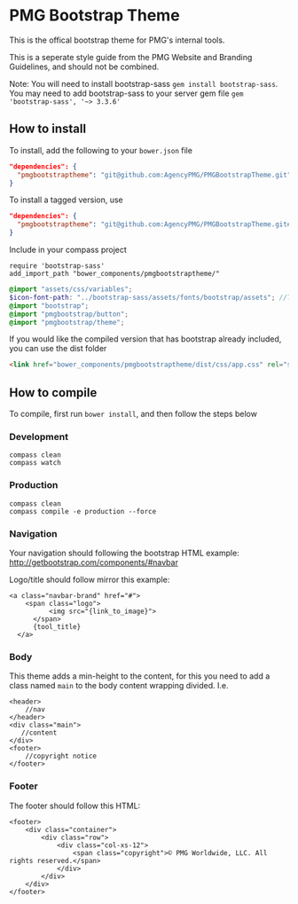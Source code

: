 # PMG Bootstrap Theme

This is the offical bootstrap theme for PMG's internal tools.

This is a seperate style guide from the PMG Website and Branding Guidelines,
and should not be combined.

Note: You will need to install bootstrap-sass `gem install bootstrap-sass`. You may need to add bootstrap-sass to your server gem file `gem 'bootstrap-sass', '~> 3.3.6'`

## How to install

To install, add the following to your ```bower.json``` file

```json
"dependencies": {
  "pmgbootstraptheme": "git@github.com:AgencyPMG/PMGBootstrapTheme.git"
}
```

To install a tagged version, use

```json
"dependencies": {
  "pmgbootstraptheme": "git@github.com:AgencyPMG/PMGBootstrapTheme.git#v1.3.0"
}
```

Include in your compass project
```
require 'bootstrap-sass'
add_import_path "bower_components/pmgbootstraptheme/"
```

```scss
@import "assets/css/variables";
$icon-font-path: "../bootstrap-sass/assets/fonts/bootstrap/assets"; //This needs to point to the glyphicons fonts
@import "bootstrap";
@import "pmgbootstrap/button";
@import "pmgbootstrap/theme";
```

If you would like the compiled version that has bootstrap already included, you
can use the dist folder
```html
<link href="bower_components/pmgbootstraptheme/dist/css/app.css" rel="stylesheet" />
```


## How to compile

To compile, first run ```bower install```, and then follow the steps below

### Development
```
compass clean
compass watch
```

### Production
```
compass clean
compass compile -e production --force
```

### Navigation

Your navigation should following the bootstrap HTML example: http://getbootstrap.com/components/#navbar

Logo/title should follow mirror this example:

```
<a class="navbar-brand" href="#">
    <span class="logo">
          <img src="{link_to_image}">
      </span>
      {tool_title}
  </a>
 ```

### Body

 This theme adds a min-height to the content, for this you need to add a class named `main` to the body content wrapping divided. I.e.

```
<header>
    //nav
</header>
<div class="main">
   //content
</div>
<footer>
    //copyright notice
</footer>
```

### Footer

The footer should follow this HTML:

```
<footer>
    <div class="container">
        <div class="row">
            <div class="col-xs-12">
                <span class="copyright">© PMG Worldwide, LLC. All rights reserved.</span>
            </div>
        </div>
    </div>
</footer>
```
